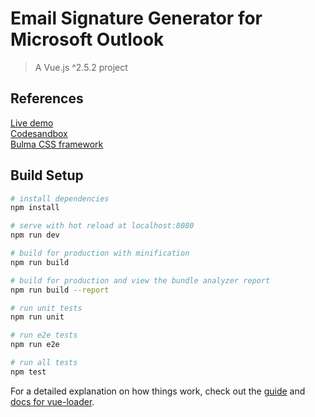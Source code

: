# Email Signature Generator for Microsoft Outlook

> A Vue.js ^2.5.2 project


## References
[Live demo](https://chrisroselli.github.io/email-signature-generator)  
[Codesandbox](https://codesandbox.io/s/lyvp88rxrl)  
[Bulma CSS framework](https://bulma.io/)  



## Build Setup

``` bash
# install dependencies
npm install

# serve with hot reload at localhost:8080
npm run dev

# build for production with minification
npm run build

# build for production and view the bundle analyzer report
npm run build --report

# run unit tests
npm run unit

# run e2e tests
npm run e2e

# run all tests
npm test
```

For a detailed explanation on how things work, check out the [guide](http://vuejs-templates.github.io/webpack/) and [docs for vue-loader](http://vuejs.github.io/vue-loader).
